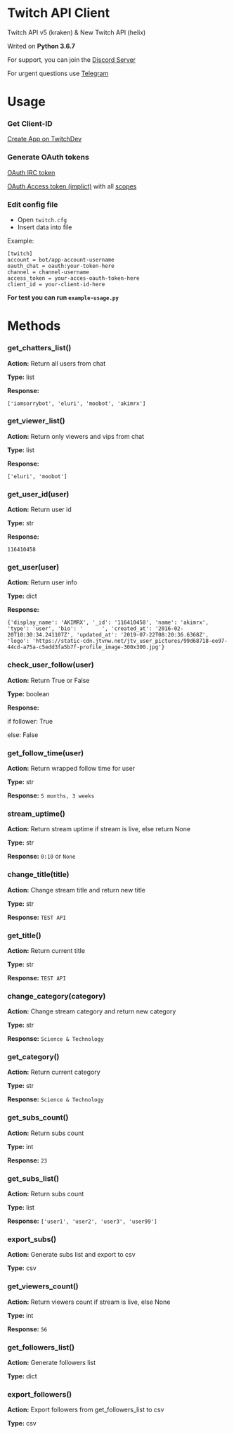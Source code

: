 Twitch API Client
=================

Twitch API v5 (kraken) & New Twitch API (helix)

Writed on **Python 3.6.7**

For support, you can join the [Discord Server](https://discordapp.com/invite/8CtkuDZ)

For urgent questions use [Telegram](https://t.me/akimrx)

Usage
==============================================
### Get Client-ID

[Create App on TwitchDev](https://glass.twitch.tv/console/apps)

### Generate OAuth tokens

[OAuth IRC token](https://twitchapps.com/tmi/)

[OAuth Access token (implict)](https://dev.twitch.tv/docs/authentication/getting-tokens-oauth/#oauth-implicit-code-flow) with all [scopes](https://dev.twitch.tv/docs/authentication/#scopes)


### Edit config file

* Open `twitch.cfg`
* Insert data into file

Example:
```
[twitch]
account = bot/app-account-username
oauth_chat = oauth:your-token-here
channel = channel-username
access_token = your-acces-oauth-token-here
client_id = your-client-id-here
```

**For test you can run `example-usage.py`**

Methods
=======

### get_chatters_list()
**Action:** Return all users from chat

**Type:** list

**Response:**
```
['iamsorrybot', 'eluri', 'moobot', 'akimrx']
```

### get_viewer_list()
**Action:** Return only viewers and vips from chat

**Type:** list

**Response:**
```
['eluri', 'moobot']
```

### get_user_id(user)
**Action:** Return user id

**Type:** str

**Response:**
```
116410458
```

### get_user(user)
**Action:** Return user info

**Type:** dict

**Response:**
```
{'display_name': 'AKIMRX', '_id': '116410458', 'name': 'akimrx', 'type': 'user', 'bio': '      ', 'created_at': '2016-02-20T10:30:34.241107Z', 'updated_at': '2019-07-22T08:20:36.6368Z', 'logo': 'https://static-cdn.jtvnw.net/jtv_user_pictures/99d68718-ee97-44cd-a75a-c5edd3fa5b7f-profile_image-300x300.jpg'}
```

### check_user_follow(user)
**Action:** Return True or False

**Type:** boolean

**Response:**

if follower: True

else: False

### get_follow_time(user)
**Action:** Return wrapped follow time for user

**Type:** str

**Response:**
```5 months, 3 weeks```


### stream_uptime()
**Action:** Return stream uptime if stream is live, else return None

**Type:** str

**Response:**
`0:10` or `None`


### change_title(title)
**Action:** Change stream title and return new title

**Type:** str

**Response:**
`TEST API`

### get_title()
**Action:** Return current title

**Type:** str

**Response:**
`TEST API`

### change_category(category)
**Action:** Change stream category and return new category

**Type:** str

**Response:**
`Science & Technology`

### get_category()
**Action:** Return current category

**Type:** str

**Response:**
`Science & Technology`

### get_subs_count()
**Action:** Return subs count

**Type:** int

**Response:**
`23`

### get_subs_list()
**Action:** Return subs count

**Type:** list

**Response:**
`['user1', 'user2', 'user3', 'user99']`

### export_subs()
**Action:** Generate subs list and export to csv

**Type:** csv


### get_viewers_count()
**Action:** Return viewers count if stream is live, else None

**Type:** int

**Response:**
`56`


### get_followers_list()
**Action:** Generate followers list

**Type:** dict


### export_followers()
**Action:** Export followers from get_followers_list to csv

**Type:** csv